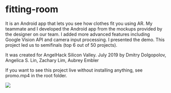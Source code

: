 # fitting-room
It is an Android app that lets you see how clothes fit you using AR. My teammate and I developed the Android app from the mockups provided by the designer on our team. I added more advanced features including Google Vision API and camera input processing. I presented the demo. This project led us to semifinals (top 6 out of 50 projects).

It was created for AngelHack Silicon Valley. July 2019
by Dmitry Dolgopolov, Angelica S. Lin, Zachary Lim, Aubrey Embler

If you want to see this project live without installing anything, see promo.mp4 in the root folder.

![](promo.gif)
